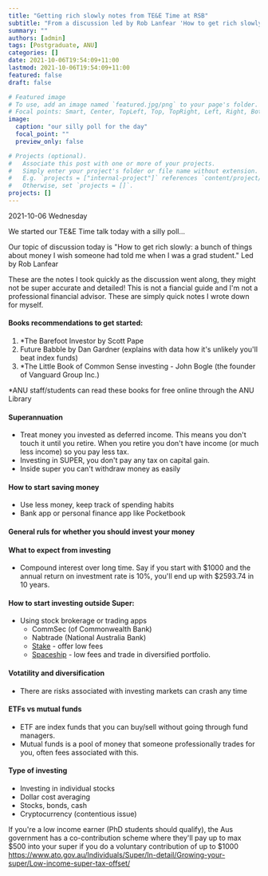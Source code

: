 ```yaml
---
title: "Getting rich slowly notes from TE&E Time at RSB"
subtitle: "From a discussion led by Rob Lanfear 'How to get rich slowly: a bunch of things about money I wish someone had told me when I was a grad student'"
summary: ""
authors: [admin]
tags: [Postgraduate, ANU]
categories: []
date: 2021-10-06T19:54:09+11:00
lastmod: 2021-10-06T19:54:09+11:00
featured: false
draft: false

# Featured image
# To use, add an image named `featured.jpg/png` to your page's folder.
# Focal points: Smart, Center, TopLeft, Top, TopRight, Left, Right, BottomLeft, Bottom, BottomRight.
image:
  caption: "our silly poll for the day"
  focal_point: ""
  preview_only: false

# Projects (optional).
#   Associate this post with one or more of your projects.
#   Simply enter your project's folder or file name without extension.
#   E.g. `projects = ["internal-project"]` references `content/project/deep-learning/index.md`.
#   Otherwise, set `projects = []`.
projects: []
---
```


2021-10-06 Wednesday

We started our TE&E Time talk today with a silly poll...

<!-- {{< figure src="../../media_post/20211006_rich_slowly/poll.jpg" title="Fun poll at the beginning of our TE&E Time today" >}} -->

Our topic of discussion today is "How to get rich slowly: a bunch of things about money I wish someone had told me when I was a grad student." Led by Rob Lanfear

These are the notes I took quickly as the discussion went along, they might not be super accurate and detailed! This is not a fiancial guide and I'm not a professional financial advisor. These are simply quick notes I wrote down for myself.

#### Books recommendations to get started:

1. *The Barefoot Investor by Scott Pape
2. Future Babble by Dan Gardner (explains with data how it's unlikely you'll beat index funds)
3. *The Little Book of Common Sense investing - John Bogle (the founder of Vanguard Group Inc.)

*ANU staff/students can read these books for free online through the ANU Library

#### Superannuation 

- Treat money you invested as deferred income. This means you don't touch it until you retire. When you retire you don't have income (or much less income) so you pay less tax.
- Investing in SUPER, you don't pay any tax on capital gain.
- Inside super you can't withdraw money as easily

#### How to start saving money

- Use less money, keep track of spending habits 
- Bank app or personal finance app like Pocketbook

#### General ruls for whether you should invest your money

#### What to expect from investing

- Compound interest over long time. Say if you start with $1000 and the annual return on investment rate is 10%, you'll end up with $2593.74 in 10 years. 

#### How to start investing outside Super:

- Using stock brokerage or trading apps
  - CommSec (of Commonwealth Bank)
  - Nabtrade (National Australia Bank)
  - [Stake](https://hellostake.com/au) - offer low fees
  - [Spaceship](https://spaceship.app.link/refer?code=S8HUXS61XG) - low fees and trade in diversified portfolio.

#### Votatility and diversification

- There are risks associated with investing markets can crash any time

#### ETFs vs mutual funds
- ETF are index funds that you can buy/sell without going through fund managers.
- Mutual funds is a pool of money that someone professionally trades for you, often fees associated with this.

#### Type of investing

- Investing in individual stocks
- Dollar cost averaging
- Stocks, bonds, cash
- Cryptocurrency (contentious issue)


If you're a low income earner (PhD students should qualify), the Aus government has a co-contribution scheme where they'll pay up to max $500 into your super if you do a voluntary contribution of up to $1000
	https://www.ato.gov.au/Individuals/Super/In-detail/Growing-your-super/Low-income-super-tax-offset/